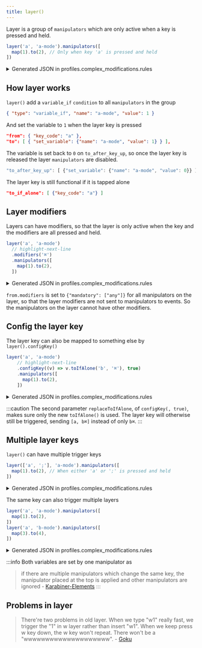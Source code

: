 ```yaml
---
title: layer()
---
```


Layer is a group of `manipulators` which are only active when a key is pressed and held. 

```typescript
layer('a', 'a-mode').manipulators([
  map(1).to(2), // Only when key 'a' is pressed and held
])
```

<details>
<summary>Generated JSON in profiles.complex_modifications.rules</summary>

```json
{
  "description": "Layer - a-mode",
  "manipulators": [
    {
      "type": "basic",
      // highlight-start
      "from": { "key_code": "a" },
      "to": [ {"set_variable": {"name": "a-mode", "value": 1}} ],
      "to_after_key_up": [ {"set_variable": {"name": "a-mode", "value": 0}} ],
      "to_if_alone": [ {"key_code": "a"} ]
      // highlight-end
    },
    {
      "type": "basic",
      "from": {"key_code": "1"},
      "to": [{"key_code": "2"}],
      // highlight-next-line
      "conditions": [ { "type": "variable_if", "name": "a-mode", "value": 1 } ]
    }
  ]
}
```
</details>

## How layer works

`layer()` add a `variable_if` `condition` to all `manipulators` in the group

```json
{ "type": "variable_if", "name": "a-mode", "value": 1 }
```

And set the variable to `1` when the layer key is pressed

```json
"from": { "key_code": "a" },
"to": [ { "set_variable": {"name": "a-mode", "value": 1} } ],
```

The variable is set back to `0` on `to_after_key_up`, so once the layer key is 
released the layer `manipulators` are disabled.

```typescript
"to_after_key_up": [ {"set_variable": {"name": "a-mode", "value": 0}} ]
```

The layer key is still functional if it is tapped alone

```json
"to_if_alone": [ {"key_code": "a"} ]
```

## Layer modifiers

Layers can have modifiers, so that the layer is only active when the key and the
modifiers are all pressed and held. 

```typescript
layer('a', 'a-mode')
  // highlight-next-line
  .modifiers('⌘')
  .manipulators([
    map(1).to(2),
  ])
```

<details>
<summary>Generated JSON in profiles.complex_modifications.rules</summary>

```json
{
  "description": "Layer - a-mode",
  "manipulators": [
    {
      "type": "basic",
      "from": {
        "key_code": "a", 
        // highlight-next-line
        "modifiers": {"mandatory": ["command"]}
      },
      "to": [
        {"set_variable": {"name": "a-mode", "value": 1}}
      ],
      "to_after_key_up": [
        {"set_variable": {"name": "a-mode", "value": 0}}
      ],
      "to_if_alone": [
        {"key_code": "a"}
      ]
    },
    {
      "type": "basic",
      "from": {
        "key_code": "1",
        // highlight-next-line
        "modifiers": {"mandatory": ["any"]}
      },
      "to": [
        {"key_code": "2"}
      ],
      "conditions": [
        {"type": "variable_if", "name": "a-mode", "value": 1}
      ]
    }
  ]
}
```
</details>

`from.modifiers` is set to `{"mandatory": ["any"]}` for all manipulators on the 
layer, so that the layer modifiers are not sent to manipulators to events. So 
the manipulators on the layer cannot have other modifiers. 

## Config the layer key

The layer key can also be mapped to something else by `layer().configKey()`

```typescript
layer('a', 'a-mode')
    // highlight-next-line
    .configKey((v) => v.toIfAlone('b', '⌘'), true)
    .manipulators([
      map(1).to(2),
    ])
```

<details>
<summary>Generated JSON in profiles.complex_modifications.rules</summary>

```json
{
  "description": "Layer - a-mode",
  "manipulators": [
    {
      "type": "basic",
      "from": { "key_code": "a" },
      "to": [ { "set_variable": {"name": "a-mode", "value": 1} } ],
      "to_after_key_up": [ { "set_variable": {"name": "a-mode", "value": 0} } ],
      // highlight-next-line
      "to_if_alone": [ { "key_code": "b", "modifiers": ["command"] } ]
    },
    {
      "type": "basic",
      "from": {"key_code": "1"},
      "to": [ {"key_code": "2"} ],
      "conditions": [ { "type": "variable_if", "name": "a-mode", "value": 1 } ]
    }
  ]
}
```
</details>

:::caution
The second parameter `replaceToIfAlone`, of `configKey(, true)`, makes sure only 
the new `toIfAlone()` is used. The layer key will otherwise still be triggered, 
sending `[a, b⌘]` instead of only `b⌘`.
:::

## Multiple layer keys

`layer()` can have multiple trigger keys 

```typescript
layer(['a', ';'], 'a-mode').manipulators([
  map(1).to(2), // When either 'a' or ';' is pressed and held
])
```

<details>
<summary>Generated JSON in profiles.complex_modifications.rules</summary>

```json
{
  "description": "Layer - a-mode",
  "manipulators": [
    {
      // highlight-start
      "type": "basic",
      "from": { "key_code": "semicolon" },
      "to": [ { "set_variable": { "name": "a-mode", "value": 1 } } ],
      "to_after_key_up": [ { "set_variable": { "name": "a-mode", "value": 0 } } ],
      "to_if_alone": [ { "key_code": "semicolon" } ]
      // highlight-end
    },
    {
      "type": "basic",
      "from": { "key_code": "a" },
      "to": [ { "set_variable": { "name": "a-mode", "value": 1 } } ],
      "to_after_key_up": [ { "set_variable": { "name": "a-mode", "value": 0 } } ],
      "to_if_alone": [ { "key_code": "a" } ]
    },
    {
      "type": "basic",
      "from": { "key_code": "1" },
      "to": [ { "key_code": "2" } ],
      "conditions": [ { "type": "variable_if", "name": "a-mode", "value": 1 } ]
    }
  ]
}
```
</details>

The same key can also trigger multiple layers

```typescript
layer('a', 'a-mode').manipulators([
  map(1).to(2),
])
layer('a', 'b-mode').manipulators([
  map(3).to(4),
])
```

<details>
<summary>Generated JSON in profiles.complex_modifications.rules</summary>

```json
[
  {
    "description": "Layer - a-mode",
    "manipulators": [
      {
        "type": "basic",
        "from": {"key_code": "a"},
        "to": [
          {"set_variable": {"name": "a-mode", "value": 1}}, 
          // highlight-next-line
          {"set_variable": {"name": "b-mode", "value": 1}}
        ],
        "to_after_key_up": [
          {"set_variable": {"name": "a-mode", "value": 0}},
          // highlight-next-line
          {"set_variable": {"name": "b-mode", "value": 0}}
        ],
        "to_if_alone": [{"key_code": "a"}]
      },
      {
        "type": "basic",
        "from": {"key_code": "1"},
        "to": [{"key_code": "2"}],
        "conditions": [{"type": "variable_if", "name": "a-mode", "value": 1}]
      }
    ]
  },
  {
    "description": "Layer - b-mode",
    "manipulators": [
      {
        "type": "basic",
        "from": {"key_code": "3"},
        "to": [{"key_code": "4"}],
        // highlight-next-line
        "conditions": [{"type": "variable_if", "name": "b-mode", "value": 1}]
      }
    ]
]
```
</details>

:::info
Both variables are set by one manipulator as 
> if there are multiple manipulators which change the same key, 
> the manipulator placed at the top is applied and other manipulators are 
> ignored - [Karabiner-Elements](https://karabiner-elements.pqrs.org/docs/json/complex-modifications-manipulator-evaluation-priority/)
:::

## Problems in layer

> There're two problems in old layer. When we type "w1" really fast, 
> we trigger the "1" in w layer rather than insert "w1". 
> When we keep press w key down, the w key won't repeat. 
> There won't be a "wwwwwwwwwwwwwwwwwwww". - [Goku](https://github.com/yqrashawn/GokuRakuJoudo/blob/master/tutorial.md#simlayers)
